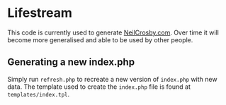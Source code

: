 # Lifestream

This code is currently used to generate [NeilCrosby.com][1].  Over time it will become more generalised and able to be used by other people.

## Generating a new index.php

Simply run `refresh.php` to recreate a new version of `index.php` with new data.  The template used to create the `index.php` file is found at `templates/index.tpl`.

[1]: http://neilcrosby.com